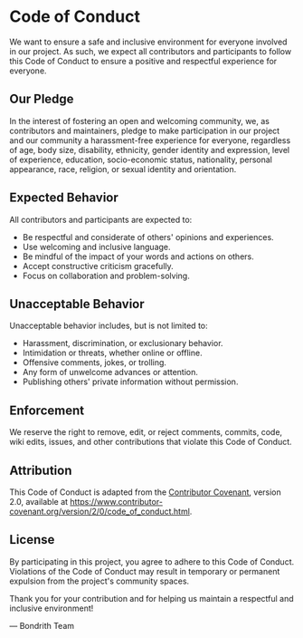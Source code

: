 # Code of Conduct

We want to ensure a safe and inclusive environment for everyone involved in our project. As such, we expect all contributors and participants to follow this Code of Conduct to ensure a positive and respectful experience for everyone.

## Our Pledge

In the interest of fostering an open and welcoming community, we, as contributors and maintainers, pledge to make participation in our project and our community a harassment-free experience for everyone, regardless of age, body size, disability, ethnicity, gender identity and expression, level of experience, education, socio-economic status, nationality, personal appearance, race, religion, or sexual identity and orientation.

## Expected Behavior

All contributors and participants are expected to:

- Be respectful and considerate of others' opinions and experiences.
- Use welcoming and inclusive language.
- Be mindful of the impact of your words and actions on others.
- Accept constructive criticism gracefully.
- Focus on collaboration and problem-solving.

## Unacceptable Behavior

Unacceptable behavior includes, but is not limited to:

- Harassment, discrimination, or exclusionary behavior.
- Intimidation or threats, whether online or offline.
- Offensive comments, jokes, or trolling.
- Any form of unwelcome advances or attention.
- Publishing others' private information without permission.

## Enforcement

We reserve the right to remove, edit, or reject comments, commits, code, wiki edits, issues, and other contributions that violate this Code of Conduct.

## Attribution

This Code of Conduct is adapted from the [Contributor Covenant](https://www.contributor-covenant.org), version 2.0, available at https://www.contributor-covenant.org/version/2/0/code_of_conduct.html.

## License

By participating in this project, you agree to adhere to this Code of Conduct. Violations of the Code of Conduct may result in temporary or permanent expulsion from the project's community spaces.

Thank you for your contribution and for helping us maintain a respectful and inclusive environment!

— Bondrith Team